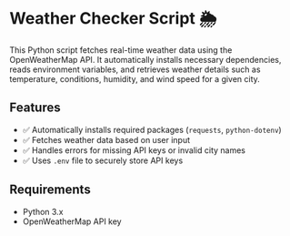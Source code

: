 # Weather Checker Script 🌦️

This Python script fetches real-time weather data using the OpenWeatherMap API. It automatically installs necessary dependencies, reads environment variables, and retrieves weather details such as temperature, conditions, humidity, and wind speed for a given city.

## Features
- ✅ Automatically installs required packages (`requests`, `python-dotenv`)
- ✅ Fetches weather data based on user input
- ✅ Handles errors for missing API keys or invalid city names
- ✅ Uses `.env` file to securely store API keys

## Requirements
- Python 3.x
- OpenWeatherMap API key